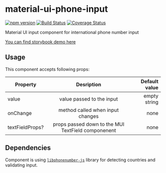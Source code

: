 # material-ui-phone-input

[![npm version](https://badge.fury.io/js/%40slomski%2Fmaterial-ui-phone-input.svg)](https://badge.fury.io/js/%40slomski%2Fmaterial-ui-phone-input)
[![Build Status](https://travis-ci.org/slomski/material-ui-phone-input.svg?branch=master)](https://travis-ci.org/slomski/material-ui-phone-input)
[![Coverage Status](https://coveralls.io/repos/github/slomski/material-ui-phone-input/badge.svg?branch=master)](https://coveralls.io/github/slomski/material-ui-phone-input?branch=master)

Material UI input component for international phone number input

[You can find storybook demo here](https://slomski.github.io/material-ui-phone-input/)

## Usage

This component accepts following props:

| Property        |                     Desription                     | Default value |
| --------------- | :------------------------------------------------: | ------------: |
| value           |             value passed to the input              |  empty string |
| onChange        |          method called when input changes          |          none |
| textFieldProps? | props passed down to the MUI TextField componenent |          none |

## Dependencies

Component is using [`libphonenumber-js`](https://github.com/catamphetamine/libphonenumber-js) library for detecting countries and validating input.

